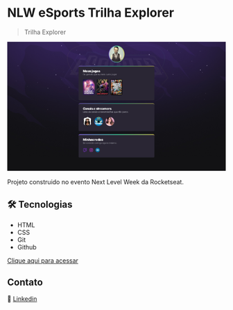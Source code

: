 # NLW eSports Trilha Explorer

> Trilha Explorer

![preview](./.github/preview.png)

Projeto construido no evento Next Level Week da Rocketseat.

## 🛠 Tecnologias

- HTML
- CSS
- Git
- Github

[Clique aqui para acessar](https://digob.github.io/game-duo/)

## Contato
🔗 [Linkedin](https://www.linkedin.com/in/rodrigo-braz-carneiro/)